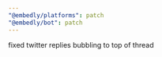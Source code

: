```yaml
---
"@embedly/platforms": patch
"@embedly/bot": patch
---
```


fixed twitter replies bubbling to top of thread
